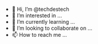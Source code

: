 - 👋 Hi, I’m @techdestech
- 👀 I’m interested in ...
- 🌱 I’m currently learning ...
- 💞️ I’m looking to collaborate on ...
- 📫 How to reach me ...

<!---
techdestech/techdestech is a ✨ special ✨ repository because its `README.md` (this file) appears on your GitHub profile.
You can click the Preview link to take a look at your changes.
--->
